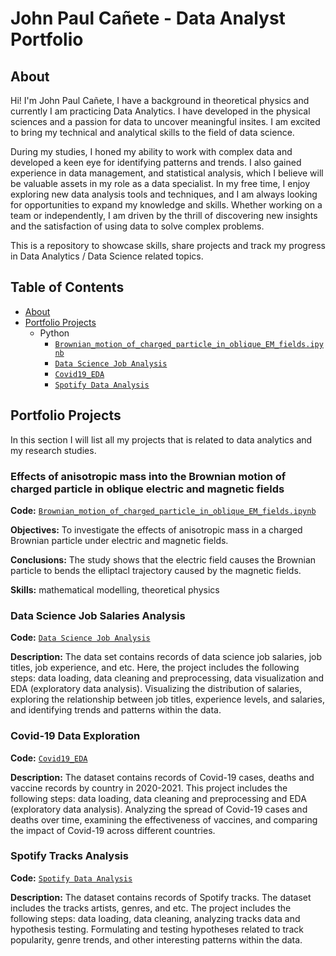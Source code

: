 # John Paul Cañete - Data Analyst Portfolio
## About
Hi! I'm John Paul Cañete, I have a background in theoretical physics and currently I am practicing Data Analytics. I have developed in the physical sciences and a passion for data to uncover meaningful insites. I am excited to bring my technical and analytical skills to the field of data science. 

During my studies, I honed my ability to work with complex data and developed a keen eye for identifying patterns and trends. I also gained experience in data management, and statistical analysis, which I believe will be valuable assets in my role as a data specialist. In my free time, I enjoy exploring new data analysis tools and techniques, and I am always looking for opportunities to expand my knowledge and skills. Whether working on a team or independently, I am driven by the thrill of discovering new insights and the satisfaction of using data to solve complex problems.

This is a repository to showcase skills, share projects and track my progress in Data Analytics / Data Science related topics.

## Table of Contents
- [About](https://github.com/tiannaparris/Data-Analysis-Portfolio/blob/main/README.md#about)
- [Portfolio Projects](https://github.com/tiannaparris/Data-Analysis-Portfolio/blob/main/README.md#portfolio-projects)
  - Python 
    - [`Brownian_motion_of_charged_particle_in_oblique_EM_fields.ipynb`](https://github.com/yhwach04/Portfolio/blob/main/Brownian_motion_of_charged_particle_in_oblique_EM_fields.ipynb)
    - [`Data Science Job Analysis`](https://github.com/yhwach04/Portfolio/blob/main/datascience-eda.ipynb)
    - [`Covid19_EDA`](https://github.com/yhwach04/Portfolio/blob/main/covid19-eda.ipynb)
    - [`Spotify Data Analysis`](https://github.com/yhwach04/Portfolio/blob/main/SPOTIFY_EDA.ipynb)

## Portfolio Projects
In this section I will list all my projects that is related to data analytics and my research studies.

### Effects of anisotropic mass into the Brownian motion of charged particle in oblique electric and magnetic fields
**Code:** [`Brownian_motion_of_charged_particle_in_oblique_EM_fields.ipynb`](https://github.com/yhwach04/Portfolio/blob/main/Brownian_motion_of_charged_particle_in_oblique_EM_fields.ipynb)

**Objectives:** To investigate the effects of anisotropic mass in a charged Brownian particle under electric and magnetic fields.

**Conclusions:** The study shows that the electric field causes the Brownian particle to bends the elliptacl trajectory caused by the magnetic fields.

**Skills:** mathematical modelling, theoretical physics

### Data Science Job Salaries Analysis

**Code:** [`Data Science Job Analysis`](https://github.com/yhwach04/Portfolio/blob/main/datascience-eda.ipynb)

**Description:** The data set contains records of data science job salaries, job titles, job experience, and etc. Here, the project includes the following steps: data loading, data cleaning and preprocessing, data visualization and EDA (exploratory data analysis). Visualizing the distribution of salaries, exploring the relationship between job titles, experience levels, and salaries, and identifying trends and patterns within the data.
 
### Covid-19 Data Exploration

**Code:** [`Covid19_EDA`](https://github.com/yhwach04/Portfolio/blob/main/covid19-eda.ipynb)

**Description:** The dataset contains records of Covid-19 cases, deaths and vaccine records by country in 2020-2021. This project includes the following steps: data loading, data cleaning and preprocessing and EDA (exploratory data analysis). Analyzing the spread of Covid-19 cases and deaths over time, examining the effectiveness of vaccines, and comparing the impact of Covid-19 across different countries.

 ### Spotify Tracks Analysis

**Code:** [`Spotify Data Analysis`](https://github.com/yhwach04/Portfolio/blob/main/SPOTIFY_EDA.ipynb)

 **Description:** The dataset contains records of Spotify tracks. The dataset includes the tracks artists, genres, and etc. The project includes the following steps: data loading, data cleaning, analyzing tracks data and hypothesis testing. Formulating and testing hypotheses related to track popularity, genre trends, and other interesting patterns within the data.
